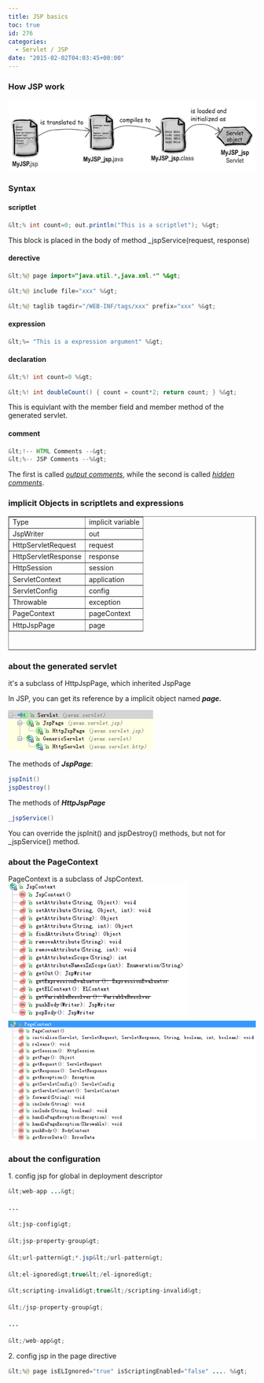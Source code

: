 ```yaml
---
title: JSP basics
toc: true
id: 276
categories:
  - Servlet / JSP
date: "2015-02-02T04:03:45+00:00"
---
```


### How JSP work

![jsp](/media/jsp.png)

### Syntax

#### scriptlet



```java
&lt;% int count=0; out.println("This is a scriptlet"); %&gt;
```

This block is placed in the body of method _jspService(request, response)

#### derective



```java
&lt;%@ page import="java.util.*,java.xml.*" %&gt;
```



```java
&lt;%@ include file="xxx" %&gt;
```



```java
&lt;%@ taglib tagdir="/WEB-INF/tags/xxx" prefix="xxx" %&gt;
```


#### expression



```java
&lt;%= "This is a expression argument" %&gt;
```


#### declaration



```java
&lt;%! int count=0 %&gt;
```



```java
&lt;%! int doubleCount() { count = count*2; return count; } %&gt;
```

This is equivlant with the member field and member method of the generated servlet.

#### comment



```java
&lt;!-- HTML Comments --&gt;
&lt;%-- JSP Comments --%&gt;
```

The first is called <span style="text-decoration: underline;">_output comments_</span>, while the second is called _<span style="text-decoration: underline;">hidden comments</span>_.

### implicit Objects in scriptlets and expressions

<table style="height: 272px;" border="1" width="349">
<tbody>
<tr>
<td>Type</td>
<td>implicit variable</td>
</tr>
<tr>
<td>JspWriter</td>
<td>out</td>
</tr>
<tr>
<td>HttpServletRequest</td>
<td>request</td>
</tr>
<tr>
<td>HttpServletResponse</td>
<td>response</td>
</tr>
<tr>
<td>HttpSession</td>
<td>session</td>
</tr>
<tr>
<td>ServletContext</td>
<td>application</td>
</tr>
<tr>
<td>ServletConfig</td>
<td>config</td>
</tr>
<tr>
<td>Throwable</td>
<td>exception</td>
</tr>
<tr>
<td>PageContext</td>
<td>pageContext</td>
</tr>
<tr>
<td>HttpJspPage</td>
<td>page</td>
</tr>
</tbody>
</table>

### about the generated servlet

it's a subclass of HttpJspPage, which inherited JspPage

In JSP, you can get its reference by a implicit object named _**page.**_

![jsppage](/media/jsppage.png)

The methods of _**JspPage**_:


```java
jspInit()
jspDestroy()
```

The methods of _**HttpJspPage**_


```java
_jspService()
```

You can override the jspInit() and jspDestroy() methods, but not for _jspService() method.

### about the PageContext

PageContext is a subclass of JspContext.
![jspContext](/media/jspContext.png)![pageContext](/media/pageContext.png)

### about the configuration

1\. config jsp for global in deployment descriptor


```java
&lt;web-app ...&gt;

...

&lt;jsp-config&gt;

&lt;jsp-property-group&gt;

&lt;url-pattern&gt;*.jsp&lt;/url-pattern&gt;

&lt;el-ignored&gt;true&lt;/el-ignored&gt;

&lt;scripting-invalid&gt;true&lt;/scripting-invalid&gt;

&lt;/jsp-property-group&gt;

...

&lt;/web-app&gt;

```

2\. config jsp in the page directive


```java
&lt;%@ page isELIgnored="true" isScriptingEnabled="false" .... %&gt;
```

&nbsp;
